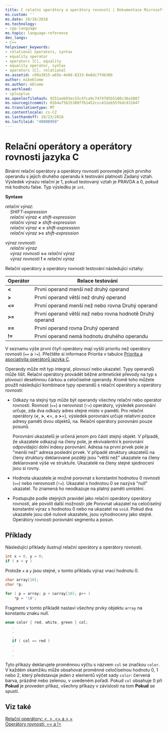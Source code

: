 ```yaml
---
title: C relační operátory a operátory rovnosti | Dokumentace Microsoftu
ms.custom: ''
ms.date: 10/18/2018
ms.technology:
- cpp-language
ms.topic: language-reference
dev_langs:
- C++
helpviewer_keywords:
- relational operators, syntax
- equality operator
- operators [C], equality
- equality operator, syntax
- operators [C], relational
ms.assetid: c89a3815-a65e-4e0d-8333-0e8dc7fdb30b
author: mikeblome
ms.author: mblome
ms.workload:
- cplusplus
ms.openlocfilehash: 9251aeb93ec53c47ca9c7474785b5180c36a3887
ms.sourcegitcommit: 0164af5615389ffb1452ccc432eb55f6dc931047
ms.translationtype: MT
ms.contentlocale: cs-CZ
ms.lasthandoff: 10/23/2018
ms.locfileid: "49808950"
---
```

# <a name="c-relational-and-equality-operators"></a>Relační operátory a operátory rovnosti jazyka C

Binární relační operátory a operátory rovnosti porovnejte jejich prvního operandu s jejich druhého operandu k testování platnosti Zadaný vztah. Výsledek výrazu relační je 1, pokud testovaný vztah je PRAVDA a 0, pokud má hodnotu false. Typ výsledku je `int`.

**Syntaxe**

*relační výraz*:<br/>
&nbsp;&nbsp;&nbsp;&nbsp;*SHIFT-expression*<br/>
&nbsp;&nbsp;&nbsp;&nbsp;*relační výraz* **&lt;** *shift-expression*<br/>
&nbsp;&nbsp;&nbsp;&nbsp;*relační výraz* **>** *shift-expression*<br/>
&nbsp;&nbsp;&nbsp;&nbsp;*relační výraz* **&lt; =** *shift-expression*<br/>
&nbsp;&nbsp;&nbsp;&nbsp;*relační výraz* **>=** *shift-expression*<br/>

*výraz rovnosti*:<br/>
&nbsp;&nbsp;&nbsp;&nbsp;*relační výraz*<br/>
&nbsp;&nbsp;&nbsp;&nbsp;*výraz rovnosti* **==** *relační výraz*<br/>
&nbsp;&nbsp;&nbsp;&nbsp;*výraz rovnosti* **! =** *relační výraz*

Relační operátory a operátory rovnosti testování následující vztahy:

|Operátor|Relace testování|
|--------------|-------------------------|
|**&lt;**|První operand menší než druhý operand|
|**>**|První operand větší než druhý operand|
|**&lt;=**|První operand menší než nebo rovna Druhý operand|
|**>=**|První operand větší než nebo rovna hodnotě Druhý operand|
|**==**|První operand rovna Druhý operand|
|**\!=**|První operand nemá hodnotu druhého operandu|

V seznamu výše první čtyři operátory mají vyšší prioritu než operátory rovnosti (`==` a `!=`). Přečtěte si informace Priorita v tabulce [Priorita a asociativita operátorů jazyka C](../c-language/precedence-and-order-of-evaluation.md).

Operandy může mít typ integral, plovoucí nebo ukazatel. Typy operandů může lišit. Relační operátory provádět běžné aritmetické převody na typ s plovoucí desetinnou čárkou a celočíselné operandy. Kromě toho můžete použít následující kombinace typy operandů s relační operátory a operátory rovnosti:

- Odkazy na stejný typ může být operandy všechny relační nebo operátor rovnosti. Rovnost (`==`) a nerovnost (`!=`) operátory, výsledek porovnání určuje, zda dva odkazy adres stejné místo v paměti. Pro relační operátory (**\<**, **>**, **\<**=, a **>**=), výsledek porovnání určuje relativní pozice adresy paměti dvou objektů, na. Relační operátory porovnání pouze posunů.

   Porovnání ukazatelů je určená jenom pro části stejný objekt. V případě, že ukazatele odkazují na členy pole, je ekvivalentní k porovnání odpovídající dolní indexy porovnání. Adresa na první prvek pole je "menší než" adresa poslední prvek. V případě struktury ukazatelů na členy struktury deklarované později jsou "větší než" ukazatele na členy deklarované výše ve struktuře. Ukazatelé na členy stejné sjednocení jsou si rovny.

- Hodnota ukazatele je možné porovnat s konstantní hodnotou 0 rovnosti (`==`) nebo nerovnosti (`!=`). Ukazatel s hodnotou 0 se nazývá "null" ukazatel. To znamená ho neodkazuje na platný paměti umístění.

- Postupujte podle stejných pravidel jako relační operátory operátory rovnosti, ale povolit další možnosti: jde Porovnat ukazatel na celočíselný konstantní výraz s hodnotou 0 nebo na ukazatel na `void`. Pokud dva ukazatele jsou obě nulové ukazatele, jsou vyhodnoceny jako stejné. Operátory rovnosti porovnání segmentu a posun.

## <a name="examples"></a>Příklady

Následující příklady ilustrují relační operátory a operátory rovnosti.

```C
int x = 0, y = 0;
if ( x < y )
```

Protože `x` a `y` jsou stejné, v tomto příkladu výraz vrací hodnotu 0.

```C
char array[10];
char *p;

for ( p = array; p < &array[10]; p++ )
    *p = '\0';
```

Fragment v tomto příkladě nastaví všechny prvky objektu `array` na konstantu znaku null.

```C
enum color { red, white, green } col;
   .
   .
   .
   if ( col == red )
   .
   .
   .
```

Tyto příkazy deklarujete proměnnou výčtu s názvem `col` se značkou `color`. V každém okamžiku může obsahovat proměnné celočíselnou hodnotu 0, 1 nebo 2, který představuje jeden z elementů výčet sady `color`: červená barva, prázdné nebo zelenou, v uvedeném pořadí. Pokud `col` obsahuje 0 při **Pokud** je proveden příkaz, všechny příkazy v závislosti na tom **Pokud** se spustí.

## <a name="see-also"></a>Viz také

[Relační operátory: \<, >, \<= a > =](../cpp/relational-operators-equal-and-equal.md)<br/>
[Operátory rovnosti: == a !=](../cpp/equality-operators-equal-equal-and-exclpt-equal.md)